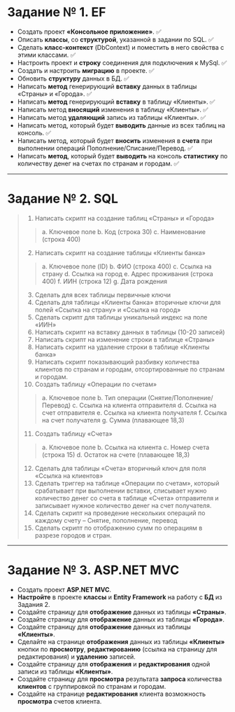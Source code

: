 # Задание № 1. __EF__
-  Создать проект __«Консольное приложение»__. :white_check_mark:
-  Описать __классы__, со __структурой__, указанной в задании по SQL. :white_check_mark:
-  Сделать __класс-контекст__ (DbContext) и поместить в него свойства с этими классами. :white_check_mark:
-  Настроить проект и __строку__ соединения для подключения к MySql. :white_check_mark:
-  Создать и настроить __миграцию__ в проекте. :white_check_mark:
-  Обновить __структуру__ данных в БД. :white_check_mark:
-  Написать __метод__ генерирующий __вставку__ данных в таблицы «Страны» и «Города». :white_check_mark:
-  Написать __метод__ генерирующий __вставку__ в таблицу «Клиенты». :white_check_mark:
-  Написать метод __вносящий__ изменения в таблицу «Клиенты». :white_check_mark:
-  Написать метод __удаляющий__ запись из таблицы «Клиенты». :white_check_mark:
-  Написать метод, который будет __выводить__ данные из всех таблиц на консоль. :white_check_mark:
-  Написать метод, который будет __вносить__ изменения в __счета__ при выполнении операций Пополнение/Списание/Перевод. :white_check_mark:
-  Написать __метод__, который будет __выводить__ на консоль __статистику__ по количеству денег на счетах по странам и городам. :white_check_mark:
---
#                    Задание № 2. __SQL__
> 1.	Написать скрипт на создание таблиц «Страны» и «Города»
>> a.	Ключевое поле
>> b.	Код (строка 30)
>> c.	Наименование (строка 400)
> 2.	Написать скрипт на создание таблицы «Клиенты банка»
>> a.	Ключевое поле (ID)
>> b.	ФИО (строка 400)
>> c.	Ссылка на страну
>> d.	Ссылка на город
>> e.	Адрес проживания (строка 400)
>> f.	ИИН (строка 12)
>> g.	Дата рождения
> 3.	Сделать для всех таблицы первичные ключи
> 4.	Сделать для таблицы «Клиенты банка» вторичные ключи для полей «Ссылка на страну» и «Ссылка на город»
> 5.	Сделать скрипт для таблицы уникальный индекс на поле «ИИН»
> 6.	Написать скрипт на вставку данных в таблицы (10-20 записей)
> 7.	Написать скрипт на изменение строки в таблице «Страны»
> 8.	Написать скрипт на удаление строки в таблице «Клиенты банка»
> 9.	Написать скрипт показывающий разбивку количества клиентов по странам и городам, отсортированные по странам и городам.
> 10.	Создать таблицу «Операции по счетам»
>> a.	Ключевое поле
>> b.	Тип операции (Снятие/Пополнение/Перевод)
>> c.	Ссылка на клиента отправителя
>> d.	Ссылка на счет отправителя
>> e.	Ссылка на клиента получателя
>> f.	Ссылка на счет получателя
>> g.	Сумма (плавающее 18,3)
> 11.	Создать таблицу «Счета»
>> a.	Ключевое поле
>> b.	Ссылка на клиента
>> c.	Номер счета (строка 15)
>> d.	Остаток на счете (плавающее 18,3)
> 12.	Сделать для таблицы «Счета» вторичный ключ для поля «Ссылка на клиентов»
> 13.	Сделать триггер на таблице «Операции по счетам», который срабатывает при выполнении вставки, списывает нужно количество денег со счета в таблице «Счета» отправителя и записывает нужное количество денег на счет получателя.
> 14.	Сделать скрипт на проведение нескольких операций по каждому счету – Снятие, пополнение, перевод
> 15.	Сделать скрипт по отображению сумм по операциям в разрезе городов и стран.
---
#              Задание № 3. __ASP.NET MVC__
- Создать проект __ASP.NET MVC__.
- __Настройте__ в проекте __классы__ и __Entity Framework__ на работу с __БД__ из Задания 2.
- Создайте страницу для __отображение__ данных из таблицы __«Страны»__.
- Создайте страницу для __отображение__ данных из таблицы __«Города»__.
- Создайте страницу для __отображение__ данных из таблицы __«Клиенты»__.
- Сделайте на странице __отображения__ данных из таблицы __«Клиенты»__ кнопки по __просмотру__, __редактированию__ (ссылка на страницу для редактирования) и __удалению__ записей.
- Создайте страницу для __отображения__ и __редактирования__ одной записи из таблицы __«Клиенты»__.
- Создайте страницу для __просмотра__ результата __запроса__ количества __клиентов__ с группировкой по странам и городам.
- Создайте на странице __редактирования__ клиента возможность __просмотра__ счетов клиента.
